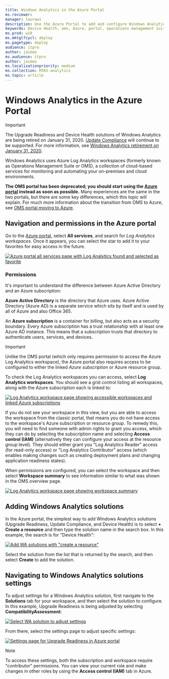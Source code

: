 ```yaml
---
title: Windows Analytics in the Azure Portal
ms.reviewer: 
manager: laurawi
description: Use the Azure Portal to add and configure Windows Analytics solutions 
keywords: Device Health, oms, Azure, portal, operations management suite, add, manage, configure, Upgrade Readiness, Update Compliance
ms.prod: w10
ms.mktglfcycl: deploy
ms.pagetype: deploy
audience: itpro
author: jaimeo
ms.audience: itpro
author: jaimeo
ms.localizationpriority: medium
ms.collection: M365-analytics
ms.topic: article
---
```


# Windows Analytics in the Azure Portal

>[!IMPORTANT]
>The Upgrade Readiness and Device Health solutions of Windows Analytics are being retired on January 31, 2020. [Update Compliance](update-compliance-get-started.md) will continue to be supported. For more information, see [Windows Analytics retirement on January 31, 2020](https://support.microsoft.com/en-us/help/4521815/windows-analytics-retirement).

Windows Analytics uses Azure Log Analytics workspaces (formerly known as Operations Management Suite or OMS), a collection of cloud-based services for monitoring and automating your on-premises and cloud environments.

**The OMS portal has been deprecated; you should start using the [Azure portal](https://portal.azure.com) instead as soon as possible.** Many experiences are the same in the two portals, but there are some key differences, which this topic will explain. For much more information about the transition from OMS to Azure, see [OMS portal moving to Azure](https://docs.microsoft.com/azure/log-analytics/log-analytics-oms-portal-transition).

## Navigation and permissions in the Azure portal

Go to the [Azure portal](https://portal.azure.com), select **All services**, and search for *Log Analytics workspaces*. Once it appears, you can select the star to add it to your favorites for easy access in the future.

[![Azure portal all services page with Log Analytics found and selected as favorite](images/azure-portal-LAfav1.png)](images/azure-portal-LAfav1.png)

### Permissions

It's important to understand the difference between Azure Active Directory and an Azure subscription:

**Azure Active Directory** is the directory that Azure uses. Azure Active Directory (Azure AD) is a separate service which sits by itself and is used by all of Azure and also Office 365.
 
An **Azure subscription** is a container for billing, but also acts as a security boundary. Every Azure subscription has a trust relationship with at least one Azure AD instance. This means that a subscription trusts that directory to authenticate users, services, and devices.


>[!IMPORTANT]
>Unlike the OMS portal (which only requires permission to access the Azure Log Analytics workspace), the Azure portal also requires access to be configured to either the linked *Azure subscription* or Azure resource group.

To check the Log Analytics workspaces you can access, select **Log Analytics workspaces**. You should see a grid control listing all workspaces, along with the Azure subscription each is linked to:

[![Log Analytics workspace page showing accessible workspaces and linked Azure subscriptions](images/azure-portal-LAmain-wkspc-subname-sterile.png)](images/azure-portal-LAmain-wkspc-subname-sterile.png)

If you do not see your workspace in this view, but you are able to access the workspace from the classic portal, that means you do not have access to the workspace's Azure subscription or resource group. To remedy this, you will need to find someone with admin rights to grant you access, which they can do by selecting the subscription name and selecting **Access control (IAM)** (alternatively they can configure your access at the resource group level). They should either grant you "Log Analytics Reader" access (for read-only access) or "Log Analytics Contributor" access (which enables making changes such as creating deployment plans and changing application readiness states).

When permissions are configured, you can select the workspace and then select **Workspace summary** to see information similar to what was shown in the OMS overview page.

[![Log Analytics workspace page showing workspace summary](images/azure-portal-LA-wkspcsumm_sterile.png)](images/azure-portal-LA-wkspcsumm_sterile.png)

## Adding Windows Analytics solutions

In the Azure portal, the simplest way to add Windows Analytics solutions (Upgrade Readiness, Update Compliance, and Device Health) is to select **+ Create a resource** and then type the solution name in the search box. In this example, the search is for "Device Health":

[![Add WA solutions with "create a resource"](images/azure-portal-create-resource-boxes.png)](images/azure-portal-create-resource-boxes.png)

Select the solution from the list that is returned by the search, and then select **Create** to add the solution.

## Navigating to Windows Analytics solutions settings

To adjust settings for a Windows Analytics solution, first navigate to the **Solutions** tab for your workspace, and then select the solution to configure. In this example, Upgrade Readiness is being adjusted by selecting **CompatibilityAssessment**:

[![Select WA solution to adjust settings](images/temp-azure-portal-soltn-setting.png)](images/temp-azure-portal-soltn-setting.png)

From there, select the settings page to adjust specific settings:

[![Settings page for Upgrade Readiness in Azure portal](images/azure-portal-UR-settings.png)](images/azure-portal-UR-settings.png)

>[!NOTE]
>To access these settings, both the subscription and workspace require "contributor" permissions. You can view your current role and make changes in other roles by using the **Access control (IAM)** tab in Azure.
